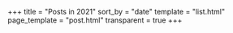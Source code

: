 +++
title = "Posts in 2021"
sort_by = "date"
template = "list.html"
page_template = "post.html"
transparent = true
+++
